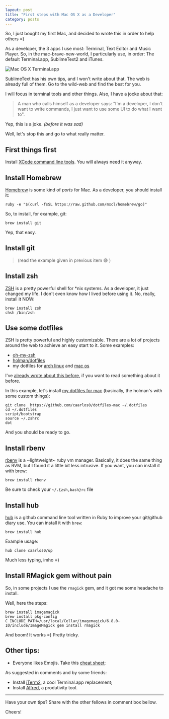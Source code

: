 ```yaml
---
layout: post
title: "First steps with Mac OS X as a Developer"
category: posts
---
```


So, I just bought my first Mac, and decided to wrote this in order to help
others =)

As a developer, the 3 apps I use most: Terminal, Text Editor and Music Player.
So, in the mac-brave-new-world, I particularly use, in order: The default
Terminal.app, SublimeText2 and iTunes.

<img src="http://cl.ly/image/1n45013K0V17/Captura%20de%20Tela%202013-03-16%20%C3%A0s%2018.01.29.png"
class="noshadow" title="Mac OS X Terminal.app">

SublimeText has his own tips, and I won't write about that. The web is already
full of them. Go to the wild-web and find the best for you.

I will focus in terminal tools and other things. Also, I have a jocke about that:

> A man who calls himself as a developer says: "I'm a developer, I don't want
to write commands, I just want to use some UI to do what I want to".

Yep, this is a joke. _(before it was sad)_

Well, let's stop this and go to what really matter.

## First things first

Install [XCode command line tools][1]. You will always need it anyway.

## Install Homebrew

[Homebrew][2] is some kind of _ports_ for Mac. As a developer, you should
install it:

    ruby -e "$(curl -fsSL https://raw.github.com/mxcl/homebrew/go)"

So, to install, for example, git:

    brew install git

Yep, that easy.

## Install git

> (read the example given in previous item :smile: )

## Install zsh

[ZSH][3] is a pretty powerful shell for *nix systems. As a developer, it just
changed my life. I don't even know how I lived before using it. No, really,
install it NOW:

    brew install zsh
    chsh /bin/zsh

## Use some dotfiles

ZSH is pretty powerful and highly customizable. There are a lot of projects
around the web to achieve an easy start to it. Some examples:

- [oh-my-zsh][4]
- [holman/dotfiles][5]
- my dotfiles for [arch linux][6] and [mac os][7]

I've [already wrote about this before][8], if you want to read something about
it before.

In this example, let's install [my dotfiles for mac][7] (basically, the
holman's with some custom things):

    git clone  https://github.com/caarlos0/dotfiles-mac ~/.dotfiles
    cd ~/.dotfiles
    script/bootstrap
    source ~/.zshrc
    dot

And you should be ready to go.

## Install rbenv

[rbenv][9] is a ~lightweight~ ruby vm manager. Basically, it does the same thing
as RVM, but I found it a little bit less intrusive. If you want, you can install
it with brew:

    brew install rbenv

Be sure to check your `~/.{zsh,bash}rc` file

## Install hub

[hub][10] is a github command line tool written in Ruby to improve your
git/github diary use. You can install it with `brew`:

    brew install hub

Example usage:

    hub clone caarlos0/up

Much less typing, imho =)


## Install RMagick gem without pain

So, in some projects I use the `rmagick` gem, and it got me some headache to
install.

Well, here the steps:

    brew install imagemagick
    brew install pkg-config
    C_INCLUDE_PATH=/usr/local/Cellar/imagemagick/6.8.0-10/include/ImageMagick gem install rmagick

And boom! It works =) Pretty tricky.

## Other tips:

- Everyone likes Emojis. Take this [cheat sheet][11];

As suggested in comments and by some friends:

- Install [iTerm2][12], a cool Terminal.app replacement;
- Install [Alfred][13], a produtivity tool.

****

Have your own tips? Share with the other fellows in comment box bellow.

Cheers!


[1]: https://developer.apple.com/devcenter/mac/index.action
[2]: http://mxcl.github.com/homebrew/
[3]: http://www.zsh.org/
[4]: https://github.com/robbyrussell/oh-my-zsh
[5]: https://github.com/holman/dotfiles/
[6]: https://github.com/caarlos0/dotfiles-linux
[7]: https://github.com/caarlos0/dotfiles-mac
[8]: /posts/dotfiles-are-meant-to-be-forked/
[9]: https://github.com/sstephenson/rbenv/
[10]: https://github.com/defunkt/hub
[11]: http://www.emoji-cheat-sheet.com
[12]: http://www.iterm2.com/
[13]: http://www.alfredapp.com/
